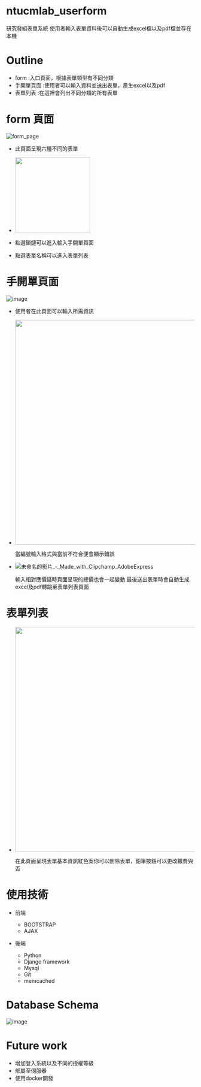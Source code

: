 
# ntucmlab_userform
研究發組表單系統
使用者輸入表單資料後可以自動生成excel檔以及pdf檔並存在本機
#

# Outline
- form :入口頁面，根據表單類型有不同分類 
- 手開單頁面 :使用者可以輸入資料並送出表單，產生excel以及pdf
- 表單列表 :在這裡會列出不同分類的所有表單

# form 頁面
![form_page](https://github.com/as2229181/ntucmlab_userform/assets/122463207/fb9cb760-6db4-4d69-b7e4-1bcf7656dcdc)
- 此頁面呈現六種不同的表單
  
-  <img src="https://github.com/as2229181/ntucmlab_userform/assets/122463207/4113331c-0d47-49d0-bb37-9191ccaad523" width="200px" heigh="150" >
- 點選鎖鏈可以進入輸入手開單頁面
  
- 點選表單名稱可以進入表單列表

# 手開單頁面 
![image](https://github.com/as2229181/ntucmlab_userform/assets/122463207/58334d45-4561-4b4d-a5d2-d305ead09787)

- 使用者在此頁面可以輸入所需資訊

- <img src="https://github.com/as2229181/ntucmlab_userform/assets/122463207/ef7cae53-dcf3-470c-b4b3-0db63716a8da" width="600px" heigh="450" >
  
  當編號輸入格式與當前不符合便會顯示錯誤

- ![未命名的影片_-_Made_with_Clipchamp_AdobeExpress](https://github.com/as2229181/ntucmlab_userform/assets/122463207/65d35ad1-0fc9-4471-8d7a-a4658a974136)

  輸入相對應價錢時頁面呈現的總價也會一起變動
  最後送出表單時會自動生成excel及pdf轉跳至表單列表頁面

# 表單列表
- <img src="https://github.com/as2229181/ntucmlab_userform/assets/122463207/b23b1e1e-6e86-4be0-9013-f103f13420ae" width="600px" heigh="450" >

  在此頁面呈現表單基本資訊紅色案你可以刪除表單，鉛筆按鈕可以更改繳費與否




# 使用技術
  - 前端

    - BOOTSTRAP
    - AJAX
    
  - 後端

    - Python
    - Django framework
    - Mysql
    - Git
    - memcached
# Database Schema
![image](https://github.com/as2229181/ntucmlab_userform/assets/122463207/1d0906db-1354-4cd9-9199-f96fc09ec63d)
# Future work
- 增加登入系統以及不同的授權等級
- 部屬至伺服器
- 使用docker開發

